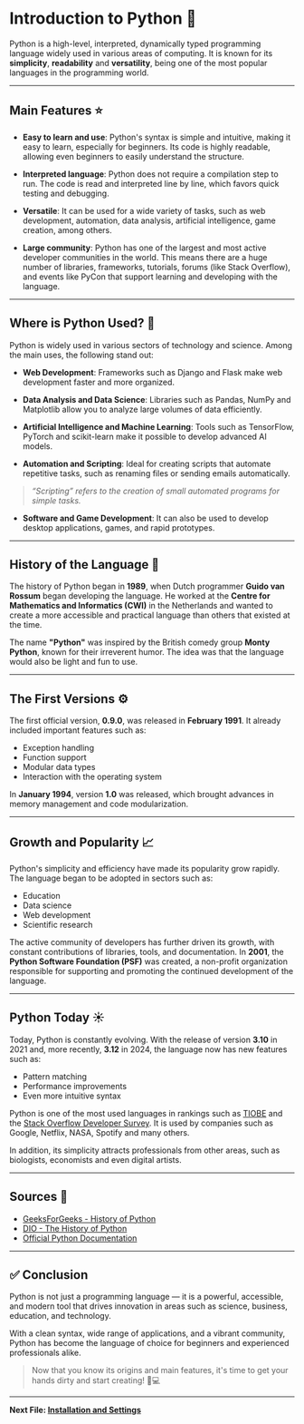 # Introduction to Python 🐍

Python is a high-level, interpreted, dynamically typed programming language widely used in various areas of computing. It is known for its **simplicity**, **readability** and **versatility**, being one of the most popular languages ​​in the programming world.

---

## Main Features ⭐

- **Easy to learn and use**: Python's syntax is simple and intuitive, making it easy to learn, especially for beginners. Its code is highly readable, allowing even beginners to easily understand the structure.

- **Interpreted language**: Python does not require a compilation step to run. The code is read and interpreted line by line, which favors quick testing and debugging.

- **Versatile**: It can be used for a wide variety of tasks, such as web development, automation, data analysis, artificial intelligence, game creation, among others.

- **Large community**: Python has one of the largest and most active developer communities in the world. This means there are a huge number of libraries, frameworks, tutorials, forums (like Stack Overflow), and events like PyCon that support learning and developing with the language.

---

## Where is Python Used? 🤔

Python is widely used in various sectors of technology and science. Among the main uses, the following stand out:

- **Web Development**: Frameworks such as Django and Flask make web development faster and more organized.

- **Data Analysis and Data Science**: Libraries such as Pandas, NumPy and Matplotlib allow you to analyze large volumes of data efficiently.

- **Artificial Intelligence and Machine Learning**: Tools such as TensorFlow, PyTorch and scikit-learn make it possible to develop advanced AI models.

- **Automation and Scripting**: Ideal for creating scripts that automate repetitive tasks, such as renaming files or sending emails automatically.

> *“Scripting” refers to the creation of small automated programs for simple tasks.*

- **Software and Game Development**: It can also be used to develop desktop applications, games, and rapid prototypes.

---

## History of the Language 📗

The history of Python began in **1989**, when Dutch programmer **Guido van Rossum** began developing the language. He worked at the **Centre for Mathematics and Informatics (CWI)** in the Netherlands and wanted to create a more accessible and practical language than others that existed at the time.

The name **"Python"** was inspired by the British comedy group **Monty Python**, known for their irreverent humor. The idea was that the language would also be light and fun to use.

---

## The First Versions ⚙️

The first official version, **0.9.0**, was released in **February 1991**. It already included important features such as:

- Exception handling
- Function support
- Modular data types
- Interaction with the operating system

In **January 1994**, version **1.0** was released, which brought advances in memory management and code modularization.

---

## Growth and Popularity 📈

Python's simplicity and efficiency have made its popularity grow rapidly. The language began to be adopted in sectors such as:

- Education
- Data science
- Web development
- Scientific research

The active community of developers has further driven its growth, with constant contributions of libraries, tools, and documentation. In **2001**, the **Python Software Foundation (PSF)** was created, a non-profit organization responsible for supporting and promoting the continued development of the language.

---

## Python Today ☀️

Today, Python is constantly evolving. With the release of version **3.10** in 2021 and, more recently, **3.12** in 2024, the language now has new features such as:

- Pattern matching
- Performance improvements
- Even more intuitive syntax

Python is one of the most used languages ​​in rankings such as [TIOBE](https://www.tiobe.com/tiobe-index/) and the [Stack Overflow Developer Survey](https://survey.stackoverflow.co/). It is used by companies such as Google, Netflix, NASA, Spotify and many others.

In addition, its simplicity attracts professionals from other areas, such as biologists, economists and even digital artists.

---

## Sources 📝

- [GeeksForGeeks - History of Python](https://www.geeksforgeeks.org/history-of-python/)
- [DIO - The History of Python](https://www.dio.me/articles/a-historia-do-python-JCO7UB)
- [Official Python Documentation](https://www.python.org/doc/essays/foreword/)

---

## ✅ Conclusion

Python is not just a programming language — it is a powerful, accessible, and modern tool that drives innovation in areas such as science, business, education, and technology.

With a clean syntax, wide range of applications, and a vibrant community, Python has become the language of choice for beginners and experienced professionals alike.

> Now that you know its origins and main features, it's time to get your hands dirty and start creating! 🧠💻

---

**Next File: [Installation and Settings](../1.%20introduction/install.md)**
